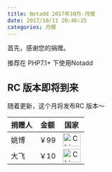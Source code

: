 ```yaml
---
title: Notadd 2017年10月-月报
date: 2017/10/11 20:46:25
categories: 月报  
---
```

首先，感谢您的捐赠。



推荐在 PHP7.1+ 下使用Notadd

## RC 版本即将到来

随着更新，这个月将发布RC 版本～


捐赠人 | 金额 | 国家
:----|:----:|:----:
姚博 | ￥99  | <img src="https://cdn.bootcss.com/flag-icon-css/1.3.0/flags/4x3/cn.svg" width = "40" height = "30" alt="China" align=center />
大飞 | ￥10  | <img src="https://cdn.bootcss.com/flag-icon-css/1.3.0/flags/4x3/cn.svg" width = "40" height = "30" alt="China" align=center />
